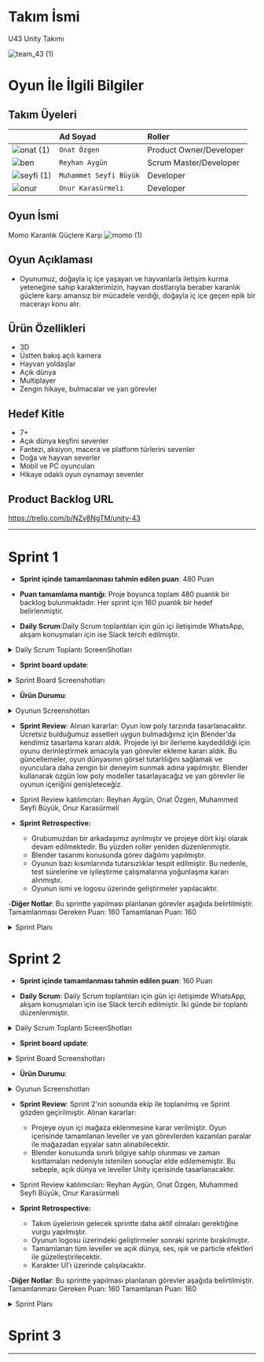 # **Takım İsmi**

U43 Unity Takımı 

![team_43 (1)](https://github.com/onatzgn/BootcampUnityGrup43/assets/73064280/26c2d6ba-4427-4f58-9a7a-d0d248ef72a2)


# Oyun İle İlgili Bilgiler

## Takım Üyeleri

|  | Ad Soyad   | Roller               |
| :-------- | :------- | :------------------------- |
| ![onat (1)](https://github.com/onatzgn/BootcampUnityGrup43/assets/73064280/14323a5c-1554-403c-8f34-afbec9bf9c9a) | `Onat Özgen` | Product Owner/Developer |
| ![ben](https://github.com/onatzgn/BootcampUnityGrup43/assets/73064280/b1f76621-be28-4d9b-b4f1-4f85fe9b1ac3)| `Reyhan Aygün` | Scrum Master/Developer |
|![seyfi (1)](https://github.com/onatzgn/BootcampUnityGrup43/assets/73064280/57c21d4f-b52c-4c8a-982e-f4139e01e5d5) | `Muhammet Seyfi Büyük` | Developer |
| ![onur](https://github.com/onatzgn/BootcampUnityGrup43/assets/73064280/062bea74-e127-42f5-a08f-01975ec3fec3) | `Onur Karasürmeli` | Developer |


## Oyun İsmi

Momo Karanlık Güçlere Karşı
![momo (1)](https://github.com/onatzgn/BootcampUnityGrup43/assets/73064280/d2379967-fda5-4aea-85a2-0676b3783141)


## Oyun Açıklaması

- Oyunumuz, doğayla iç içe yaşayan ve hayvanlarla iletişim kurma yeteneğine sahip karakterimizin, hayvan dostlarıyla beraber karanlık güçlere karşı amansız bir mücadele verdiği, doğayla iç içe geçen epik bir macerayı konu alır. 

## Ürün Özellikleri

- 3D
- Üstten bakış açılı kamera
- Hayvan yoldaşlar
- Açık dünya
- Multiplayer
- Zengin hikaye, bulmacalar ve yan görevler

## Hedef Kitle

- 7+
- Açık dünya keşfini sevenler
- Fantezi, aksiyon, macera ve platform türlerini sevenler
- Doğa ve hayvan severler
- Mobil ve PC oyuncuları
- Hikaye odaklı oyun oynamayı sevenler

## Product Backlog URL

https://trello.com/b/NZv8NgTM/unity-43

---

# Sprint 1


- **Sprint içinde tamamlanması tahmin edilen puan**: 480 Puan 

- **Puan tamamlama mantığı**: Proje boyunca toplam 480 puanlık bir backlog bulunmaktadır. Her sprint için 160 puanlık bir hedef belirlenmiştir.

- **Daily Scrum**:Daily Scrum toplantıları için gün içi iletişimde WhatsApp, akşam konuşmaları için ise Slack tercih edilmiştir.
 <details>
<summary>Daily Scrum Toplantı ScreenShotları</summary>
   
   | ![wp2 (1)](https://github.com/onatzgn/BootcampUnityGrup43/assets/73064280/df77cc3f-886e-47fb-9d88-f7a56665a396)|![wp1 (2)](https://github.com/onatzgn/BootcampUnityGrup43/assets/73064280/d8bb59da-6fe2-454c-99a3-f6f4961f08fb)| ![wp3 (1)](https://github.com/onatzgn/BootcampUnityGrup43/assets/73064280/02037980-2469-416b-abb3-ea446cb5010f)  |
 </details>

- **Sprint board update**: 
 <details>
  
 <summary>Sprint Board Screenshotları</summary>

![trello1](https://github.com/onatzgn/BootcampUnityGrup43/assets/73064280/a224569e-5ca0-4962-b8e8-01e14c81502e)
![trello 2](https://github.com/onatzgn/BootcampUnityGrup43/assets/73064280/5daf4c67-d90b-4d43-9f55-7be931ec8dae)

 </details>
 
- **Ürün Durumu**: 
 <details>
 <summary>Oyunun Screenshotları</summary>


![açık_dünya_örnek_sahnesi](https://github.com/onatzgn/BootcampUnityGrup43/assets/73064280/88e41c09-85a2-4da0-89ca-bc9d367930e5)
![karakter](https://github.com/onatzgn/BootcampUnityGrup43/assets/73064280/3e1ad81c-e403-4693-8b10-b8eaec5be58a)  
![blender](https://github.com/onatzgn/BootcampUnityGrup43/assets/73064280/be2e4108-7e2c-463f-b629-2cf590e32b15)


 </details>

- **Sprint Review**: Alınan kararlar: Oyun low poly tarzında tasarlanacaktır. Ücretsiz bulduğumuz assetleri uygun bulmadığımız için Blender'da kendimiz tasarlama kararı aldık. Projede iyi bir ilerleme kaydedildiği için oyunu derinleştirmek amacıyla yan görevler ekleme kararı aldık. Bu güncellemeler, oyun dünyasının görsel tutarlılığını sağlamak ve oyunculara daha zengin bir deneyim sunmak adına yapılmıştır. Blender kullanarak özgün low poly modeller tasarlayacağız ve yan görevler ile oyunun içeriğini genişleteceğiz.
- Sprint Review katılımcıları: Reyhan Aygün, Onat Özgen, Muhammed Seyfi Büyük, Onur Karasürmeli


- **Sprint Retrospective:**
  - Grubumuzdan bir arkadaşımız ayrılmıştır ve projeye dört kişi olarak devam edilmektedir. Bu yüzden roller yeniden düzenlenmiştir.
  - Blender tasarımı konusunda görev dağılımı yapılmıştır.
  - Oyunun bazı kısımlarında tutarsızlıklar tespit edilmiştir. Bu nedenle, test sürelerine ve iyileştirme çalışmalarına yoğunlaşma kararı alınmıştır.
  - Oyunun ismi ve logosu üzerinde geliştirmeler yapılacaktır.

-**Diğer Notlar**:
Bu sprintte yapılması planlanan görevler aşağıda belirtilmiştir. 
Tamamlanması Gereken Puan: 160
Tamamlanan Puan: 160
 <details>
 <summary>Sprint Planı</summary>

![sprint 1](https://github.com/user-attachments/assets/f3257927-fa70-4dc0-9ac3-030f06a8d66d)


 </details>


# Sprint 2


- **Sprint içinde tamamlanması tahmin edilen puan**: 160 Puan
  
- **Daily Scrum**: Daily Scrum toplantıları için gün içi iletişimde WhatsApp, akşam konuşmaları için ise Slack tercih edilmiştir. İki günde bir toplantı düzenlenmiştir.
 <details>
<summary>Daily Scrum Toplantı ScreenShotları</summary>
   
   |![wp4 (1)](https://github.com/user-attachments/assets/1c9639c4-74bb-4fb1-9b62-896b622f91aa)|![wp5 (1)](https://github.com/user-attachments/assets/89ded34e-bd7f-4552-ba5f-e418a7c4773b)| ![wp6 (1)](https://github.com/user-attachments/assets/b4db7263-7336-4c16-a56f-dfae05b4e98c)  |
 </details>
 
- **Sprint board update**: 
 <details>
  
 <summary>Sprint Board Screenshotları</summary>
![trelloekran](https://github.com/user-attachments/assets/aef1929a-3479-4cbb-a6ea-128609a67566)
![trelloekran2](https://github.com/user-attachments/assets/eec98365-4832-4970-81ec-60d98b00f80d)

 </details>

 - **Ürün Durumu**: 
 <details>
 <summary>Oyunun Screenshotları</summary>
![oyunıcıgorsel](https://github.com/user-attachments/assets/79f80670-d113-45ee-a003-a8e1359cb0e3)
![oyunıcı](https://github.com/user-attachments/assets/6e4e08d8-c4c8-47ed-b39f-b53ddb3c793b)

 </details>
 
- **Sprint Review**: Sprint 2'nin sonunda ekip ile toplanılmış ve Sprint gözden geçirilmiştir. Alınan kararlar:
  - Projeye oyun içi mağaza eklenmesine karar verilmiştir. Oyun içerisinde tamamlanan leveller ve yan görevlerden kazanılan paralar ile mağazadan eşyalar satın alınabilecektir.
  - Blender konusunda sınırlı bilgiye sahip olunması ve zaman kısıtlamaları nedeniyle istenilen sonuçlar elde edilememiştir. Bu sebeple, açık dünya ve leveller Unity içerisinde tasarlanacaktır.


- Sprint Review katılımcıları: Reyhan Aygün, Onat Özgen, Muhammed Seyfi Büyük, Onur Karasürmeli


- **Sprint Retrospective:**
  - Takım üyelerinin gelecek sprintte daha aktif olmaları gerektiğine vurgu yapılmıştır.
  - Oyunun logosu üzerindeki geliştirmeler sonraki sprinte bırakılmıştır.
  - Tamamlanan tüm leveller ve açık dünya, ses, ışık ve particle efektleri ile güzelleştirilecektir.
  - Karakter UI'ı üzerinde çalışılacaktır.

-**Diğer Notlar**:
Bu sprintte yapılması planlanan görevler aşağıda belirtilmiştir. 
Tamamlanması Gereken Puan: 160
Tamamlanan Puan: 160
 <details>
 <summary>Sprint Planı</summary>

![sprint 2](https://github.com/user-attachments/assets/0c417d0c-6953-4d38-9ca5-204aba49aa47)


 </details>

# Sprint 3

---

  
